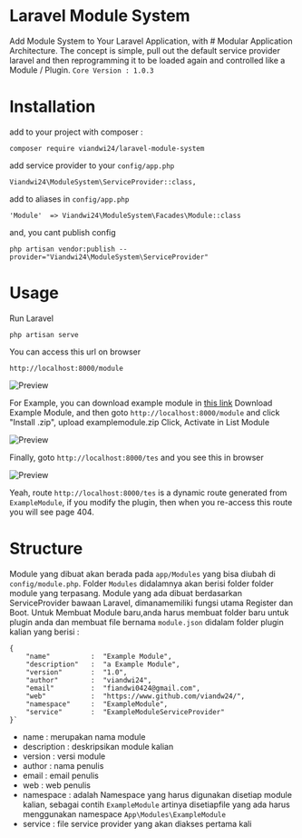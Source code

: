 # Laravel Module System

Add Module System to Your Laravel Application, with # Modular Application Architecture.  The concept is simple, pull out the default service provider laravel and then reprogramming it to be loaded again and controlled like a Module / Plugin.
`Core Version : 1.0.3`


# Installation
add to your project with composer :

    composer require viandwi24/laravel-module-system
add service provider to your `config/app.php`

    Viandwi24\ModuleSystem\ServiceProvider::class,
add to aliases in `config/app.php`

    'Module'  => Viandwi24\ModuleSystem\Facades\Module::class
and, you cant publish config 

    php artisan vendor:publish --provider="Viandwi24\ModuleSystem\ServiceProvider"       

# Usage
Run Laravel 

    php artisan serve

You can access this url on browser 

    http://localhost:8000/module
![Preview](https://i.ibb.co/xhYXWnw/Screenshot-from-2020-05-02-09-56-33.png)

For Example, you can download example module in [this link](https://github.com/viandwi24/laravel-module-system/raw/master/examples/ExampleModule.zip)
Download Example Module, and then goto `http://localhost:8000/module` and click "Install .zip", upload examplemodule.zip
Click, Activate in List Module 

![Preview](https://i.ibb.co/zrh4TN3/Screenshot-from-2020-05-02-10-00-32.png)

Finally, goto `http://localhost:8000/tes` and you see this in browser

![Preview](https://i.ibb.co/020Jz2H/Screenshot-from-2020-05-02-10-02-04.png)

Yeah, route `http://localhost:8000/tes` is a dynamic route generated from `ExampleModule`, if you modify the plugin, then when you re-access this route you will see page 404.

# Structure
Module yang dibuat akan berada pada `app/Modules` yang bisa diubah di `config/module.php`.
Folder `Modules` didalamnya akan berisi folder folder module yang terpasang.
Module yang ada dibuat berdasarkan ServiceProvider bawaan Laravel, dimanamemiliki fungsi utama Register dan Boot.
Untuk Membuat Module baru,anda harus membuat folder baru untuk plugin anda dan membuat file bernama `module.json` didalam folder plugin kalian yang berisi :

    {
    	"name"			:  "Example Module",
    	"description"	:  "a Example Module",
    	"version"		:  "1.0",
    	"author"		:  "viandwi24",
    	"email"			:  "fiandwi0424@gmail.com",
    	"web"			:  "https://www.github.com/viandw24/",
    	"namespace"		:  "ExampleModule",
    	"service"		:  "ExampleModuleServiceProvider"
    }`

 - name : merupakan nama module
 - description : deskripsikan module kalian
 - version : versi module
 - author : nama penulis
 - email : email penulis
 - web : web penulis
 - namespace : adalah Namespace yang harus digunakan disetiap module kalian, sebagai contih `ExampleModule` artinya disetiapfile yang ada harus menggunakan namespace `App\Modules\ExampleModule`
 -  service : file service provider yang akan diakses pertama kali

